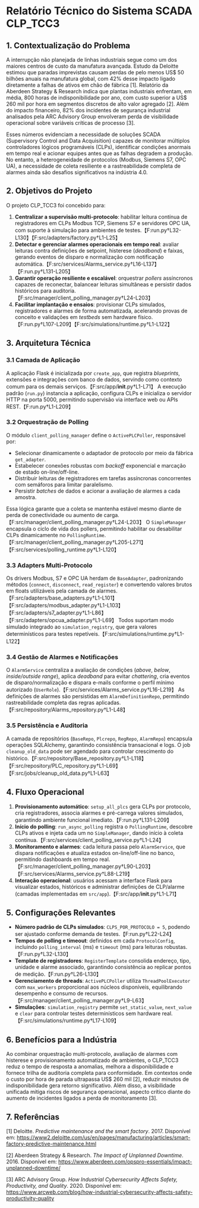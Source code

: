 # Relatório Técnico do Sistema SCADA CLP_TCC3

## 1. Contextualização do Problema

A interrupção não planejada de linhas industriais segue como um dos maiores centros de custo da manufatura avançada. Estudo da Deloitte estimou que paradas imprevistas causam perdas de pelo menos US$ 50 bilhões anuais na manufatura global, com 42% desse impacto ligado diretamente a falhas de ativos em chão de fábrica [1]. Relatório da Aberdeen Strategy & Research indica que plantas industriais enfrentam, em média, 800 horas de indisponibilidade por ano, com custo superior a US$ 260 mil por hora em segmentos discretos de alto valor agregado [2]. Além do impacto financeiro, 82% dos incidentes de segurança industrial analisados pela ARC Advisory Group envolveram perda de visibilidade operacional sobre variáveis críticas de processo [3].

Esses números evidenciam a necessidade de soluções SCADA (Supervisory Control and Data Acquisition) capazes de monitorar múltiplos controladores lógicos programáveis (CLPs), identificar condições anormais em tempo real e acionar equipes antes que as falhas degradem a produção. No entanto, a heterogeneidade de protocolos (Modbus, Siemens S7, OPC UA), a necessidade de coleta resiliente e a rastreabilidade completa de alarmes ainda são desafios significativos na indústria 4.0.

## 2. Objetivos do Projeto

O projeto CLP_TCC3 foi concebido para:

1. **Centralizar a supervisão multi-protocolo**: habilitar leitura contínua de registradores em CLPs Modbus TCP, Siemens S7 e servidores OPC UA, com suporte à simulação para ambientes de testes.【F:run.py†L32-L130】【F:src/adapters/factory.py†L1-L25】
2. **Detectar e gerenciar alarmes operacionais em tempo real**: avaliar leituras contra definições de setpoint, histerese (*deadband*) e faixas, gerando eventos de disparo e normalização com notificação automática.【F:src/services/Alarms_service.py†L16-L137】【F:run.py†L131-L205】
3. **Garantir operação resiliente e escalável**: orquestrar *pollers* assíncronos capazes de reconectar, balancear leituras simultâneas e persistir dados históricos para auditoria.【F:src/manager/client_polling_manager.py†L24-L203】
4. **Facilitar implantação e ensaios**: provisionar CLPs simulados, registradores e alarmes de forma automatizada, acelerando provas de conceito e validações em *testbeds* sem hardware físico.【F:run.py†L107-L209】【F:src/simulations/runtime.py†L1-L122】

## 3. Arquitetura Técnica

### 3.1 Camada de Aplicação

A aplicação Flask é inicializada por `create_app`, que registra *blueprints*, extensões e integrações com banco de dados, servindo como contexto comum para os demais serviços.【F:src/app/__init__.py†L1-L71】 A execução padrão (`run.py`) instancia a aplicação, configura CLPs e inicializa o servidor HTTP na porta 5000, permitindo supervisão via interface web ou APIs REST.【F:run.py†L1-L209】

### 3.2 Orquestração de Polling

O módulo `client_polling_manager` define o `ActivePLCPoller`, responsável por:

- Selecionar dinamicamente o adaptador de protocolo por meio da fábrica `get_adapter`.
- Estabelecer conexões robustas com *backoff* exponencial e marcação de estado on-line/off-line.
- Distribuir leituras de registradores em tarefas assíncronas concorrentes com semáforos para limitar paralelismo.
- Persistir *batches* de dados e acionar a avaliação de alarmes a cada amostra.

Essa lógica garante que a coleta se mantenha estável mesmo diante de perda de conectividade ou aumento de carga.【F:src/manager/client_polling_manager.py†L24-L203】 O `SimpleManager` encapsula o ciclo de vida dos pollers, permitindo habilitar ou desabilitar CLPs dinamicamente no `PollingRuntime`.【F:src/manager/client_polling_manager.py†L205-L271】【F:src/services/polling_runtime.py†L1-L120】

### 3.3 Adapters Multi-Protocolo

Os drivers Modbus, S7 e OPC UA herdam de `BaseAdapter`, padronizando métodos (`connect`, `disconnect`, `read_register`) e convertendo valores brutos em floats utilizáveis pela camada de alarmes.【F:src/adapters/base_adapters.py†L1-L101】【F:src/adapters/modbus_adapter.py†L1-L103】【F:src/adapters/s7_adapter.py†L1-L86】【F:src/adapters/opcua_adapter.py†L1-L69】 Todos suportam modo simulado integrado ao `simulation_registry`, que gera valores determinísticos para testes repetíveis.【F:src/simulations/runtime.py†L1-L122】

### 3.4 Gestão de Alarmes e Notificações

O `AlarmService` centraliza a avaliação de condições (*above*, *below*, *inside/outside range*), aplica *deadband* para evitar *chattering*, cria eventos de disparo/normalização e dispara e-mails conforme o perfil mínimo autorizado (`UserRole`).【F:src/services/Alarms_service.py†L16-L219】 As definições de alarmes são persistidas em `AlarmDefinitionRepo`, permitindo rastreabilidade completa das regras aplicadas.【F:src/repository/Alarms_repository.py†L1-L48】

### 3.5 Persistência e Auditoria

A camada de repositórios (`BaseRepo`, `Plcrepo`, `RegRepo`, `AlarmRepo`) encapsula operações SQLAlchemy, garantindo consistência transacional e logs. O job `cleanup_old_data` pode ser agendado para controlar crescimento do histórico.【F:src/repository/Base_repository.py†L1-L118】【F:src/repository/PLC_repository.py†L1-L69】【F:src/jobs/cleanup_old_data.py†L1-L63】

## 4. Fluxo Operacional

1. **Provisionamento automático**: `setup_all_plcs` gera CLPs por protocolo, cria registradores, associa alarmes e pré-carrega valores simulados, garantindo ambiente funcional imediato.【F:run.py†L131-L209】
2. **Início do polling**: `run_async_polling` registra o `PollingRuntime`, descobre CLPs ativos e injeta cada um no `SimpleManager`, dando início à coleta contínua.【F:src/services/client_polling_service.py†L1-L24】
3. **Monitoramento e alarmes**: cada leitura passa pelo `AlarmService`, que dispara notificações e atualiza estados on-line/off-line no banco, permitindo dashboards em tempo real.【F:src/manager/client_polling_manager.py†L90-L203】【F:src/services/Alarms_service.py†L88-L219】
4. **Interação operacional**: usuários acessam a interface Flask para visualizar estados, históricos e administrar definições de CLP/alarme (camadas implementadas em `src/app`).【F:src/app/__init__.py†L1-L71】

## 5. Configurações Relevantes

- **Número padrão de CLPs simulados**: `CLPS_POR_PROTOCOLO = 5`, podendo ser ajustado conforme demanda de testes.【F:run.py†L22-L24】
- **Tempos de polling e timeout**: definidos em cada `ProtocolConfig`, incluindo `polling_interval` (ms) e `timeout` (ms) para leituras robustas.【F:run.py†L32-L130】
- **Template de registradores**: `RegisterTemplate` consolida endereço, tipo, unidade e alarme associado, garantindo consistência ao replicar pontos de medição.【F:run.py†L26-L130】
- **Gerenciamento de threads**: `ActivePLCPoller` utiliza `ThreadPoolExecutor` com `max_workers` proporcional aos núcleos disponíveis, equilibrando desempenho e consumo de recursos.【F:src/manager/client_polling_manager.py†L9-L63】
- **Simulações**: `simulation_registry` permite `set_static_value`, `next_value` e `clear` para controlar testes determinísticos sem hardware real.【F:src/simulations/runtime.py†L17-L109】

## 6. Benefícios para a Indústria

Ao combinar orquestração multi-protocolo, avaliação de alarmes com histerese e provisionamento automatizado de ambientes, o CLP_TCC3 reduz o tempo de resposta a anomalias, melhora a disponibilidade e fornece trilha de auditoria completa para conformidade. Em contextos onde o custo por hora de parada ultrapassa US$ 260 mil [2], reduzir minutos de indisponibilidade gera retorno significativo. Além disso, a visibilidade unificada mitiga riscos de segurança operacional, aspecto crítico diante do aumento de incidentes ligados a perda de monitoramento [3].

## 7. Referências

[1] Deloitte. *Predictive maintenance and the smart factory*. 2017. Disponível em: https://www2.deloitte.com/us/en/pages/manufacturing/articles/smart-factory-predictive-maintenance.html

[2] Aberdeen Strategy & Research. *The Impact of Unplanned Downtime*. 2016. Disponível em: https://www.aberdeen.com/opspro-essentials/impact-unplanned-downtime/

[3] ARC Advisory Group. *How Industrial Cybersecurity Affects Safety, Productivity, and Quality*. 2020. Disponível em: https://www.arcweb.com/blog/how-industrial-cybersecurity-affects-safety-productivity-quality
